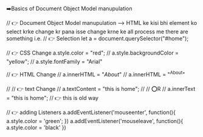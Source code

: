 ➡️Basics of Document Object Model manupulation

// 👉 Document Object Model manupulation --> HTML ke kisi bhi element ko select krke change kr pana isse change krne ke all process me there are something i.e.
// 👉 Selection
let a  = document.querySelector("#home");

// 👉 CSS Change
a.style.color = "red";
// a.style.backgroundColor = "yellow";
// a.style.fontFamily = "Arial"

// 👉 HTML Change
// a.innerHTML = "<i>About</i>"
// a.innerHTML = "<sup>About</sup>"

// // 👉 text Change
// a.textContent = "this is home";
//  //      ⭕R
// a.innerText = "this is home";  // 👉 this is old way

// 👉 adding Listeners
a.addEventListener('mouseenter', function(){
    a.style.color = 'green';
})
a.addEventListener('mouseleave', function(){
    a.style.color = 'black'
})


